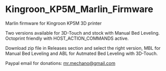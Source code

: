 # Kingroon_KP5M_Marlin_Firmware
Marlin firmware for Kingroon KP5M 3D printer

Two versions available for 3D-Touch and stock with Manual Bed Leveling.
Octoprint friendly with HOST_ACTION_COMMANDS active.

Download zip file in Releases section and select the right version, MBL for Manual Bed Leveling and ABL for Autmated Bed Leveling with 3D-Touch.

Paypal email for donations: mr.mechano@gmail.com
